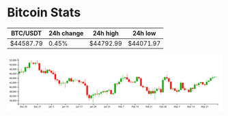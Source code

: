 # Bitcoin Stats

BTC/USDT|24h change|24h high|24h low|
|---|---|---|---|
|$44587.79|0.45%|$44792.99|$44071.97|

<img src="./chart.svg">
